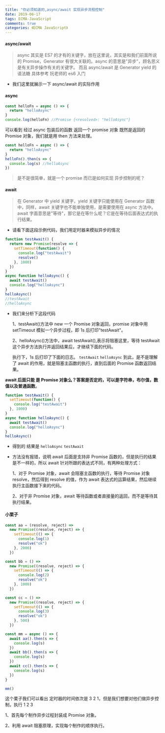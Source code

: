 ```yaml
---
title: "你必须知道的,async/await 实现异步流程控制"
date: 2019-06-17
tags: ECMA-JavaScript
comments: true
categories: 《ECMA JavaScript》
---
```


#### async/await

> async 其实是 ES7 的才有的关键字，放在这里说，其实是和我们前面所说的 Promise，Generator 有很大关联的。async 的意思是"异步"，顾名思义是有关异步操作有关的关键字。
> 而且 async/await 是 Generator yield 的语法糖
> 具体参考 阮老师的 es6 入门

- 我们这里就展示一下 async/await 的实际作用

#### async

```js
const helloFn = async () => {
  return "helloAsync"
}
console.log(helloFn) //Promise {<resolved>: "helloAsync"}
```

可以看到 经过 async 包装后的函数 返回一个 promise 对象
既然是返回的 Promise 对象，我们就是用 then 方法来处理。

```js
const helloFn = async () => {
  return "helloAsync"
}
helloFn().then(s => {
  console.log(s) //helloAsync
})
```

> 是不是很简单，就是一个 promise 而已是如何实现 异步控制的呢？

#### await

> 在 Generator 中 yield 关键字，yield 关键字只能使用在 Generator 函数中，同样，await 关键字也不能单独使用，是需要使用在 async 方法中。 await 字面意思是"等待"，那它是在等什么呢？它是在等待后面表达式的执行结果。

- 请看下面这段示例代码，我们用定时器来模拟异步的情况

```js
function testAwait() {
  return new Promise(resolve => {
    setTimeout(function() {
      console.log("testAwait")
      resolve()
    }, 1000)
  })
}
async function helloAsync() {
  await testAwait()
  console.log("helloAsync")
}
helloAsync()
//testAwait
//helloAsync
```

- 我们来分析下这段代码

  1、testAwait()方法中 new 一个 Promise 对象返回，promise 对象中用 setTimeout 模拟一个异步过程，即 1s 后打印"testAwait"。

  2、helloAsync()方法中，await testAwait(),表示将阻塞这里，等待 testAwait 这个异步方法执行并返回结果后，才继续下面的代码。

  执行下，1s 后打印了下面的日志。
  `testAwait`
  `helloAsync`
  到此，是不是理解了 await 的作用，就是阻塞主函数的执行，直到后面的 Promise 函数返回结果。

**await 后面只能 是 Promise 对象么？答案是否定的，可以是字符串，布尔值，数值以及普通函数**。

```js
function testAwait() {
  setTimeout(function() {
    console.log("testAwait")
  }, 1000)
}
async function helloAsync() {
  await testAwait()
  console.log("helloAsync")
}
helloAsync()
```

- 得到的 结果是
  `helloAsync`
  `testAwait`

- 方法没有报错，说明 await 后面是支持非 Promise 函数的，但是执行的结果是不一样的，所以 await 针对所跟的表达式不同，有两种处理方式：

  1、对于 Promise 对象，await 会阻塞主函数的执行，等待 Promise 对象 resolve，然后得到 resolve 的值，作为 await 表达式的运算结果，然后继续执行主函数接下来的代码。

  2、对于非 Promise 对象，await 等待函数或者直接量的返回，而不是等待其执行结果。

#### 小栗子

```js
const aa = (resolve, reject) =>
  new Promise((resolve, reject) => {
    setTimeout(() => {
      console.log(1)
      resolve("ok")
    }, 2000)
  })

const bb = () =>
  new Promise((resolve, reject) => {
    setTimeout(() => {
      console.log(2)
      resolve("ok")
    }, 1000)
  })

const cc = () =>
  new Promise((resolve, reject) => {
    setTimeout(() => {
      console.log(3)
      resolve("ok")
    }, 500)
  })

const mm = async () => {
  await aa().then(s => {
    console.log(s)
  })
  await bb().then(s => {
    console.log(s)
  })
  await cc().then(s => {
    console.log(s)
  })
}

mm()
```

这个栗子我们可以看出 定时器的时间依次是 3 2 1，但是我们想要对他们做异步控制，执行 1 2 3

1、首先每个制作异步过程封装成 Promise 对象。

2、利用 await 阻塞原理，实现每个制作的顺序执行。
